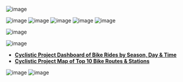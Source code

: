 ![image](https://user-images.githubusercontent.com/110440545/185351124-a89a0cde-1958-46dd-90aa-32007ee929a3.png)

![image](https://user-images.githubusercontent.com/110440545/185774783-040d6e35-d3ff-485a-8ee9-f5301ce3eab2.png)
![image](https://user-images.githubusercontent.com/110440545/185743670-7afd9b5f-644e-443f-8681-581eb5312b9c.png)
![image](https://user-images.githubusercontent.com/110440545/185774474-479038b8-0d83-4a61-ae0b-8c645896d2af.png)
![image](https://user-images.githubusercontent.com/110440545/185775189-2fc702d4-5e6b-4f6e-be66-ae15bfa33df9.png)
![image](https://user-images.githubusercontent.com/110440545/185775234-5bb8a37a-6ff9-4453-9226-f5f50280e219.png)

![image](https://user-images.githubusercontent.com/110440545/185775284-49ee852a-bb26-48f1-9b73-70c941787e80.png)











![image](https://user-images.githubusercontent.com/110440545/185773735-14fd2a51-26cc-43dd-a5e7-6120546478f1.png)
* **[Cyclistic Project Dashboard of Bike Rides by Season, Day & Time](https://public.tableau.com/views/CyclisticProjectDashboardofBikeRidesbySeasonDayTime/DashboardRidesbyMonthDayTime?:language=en-US&:display_count=n&:origin=viz_share_link)**
* **[Cyclistic Project Map of Top 10 Bike Routes & Stations](https://public.tableau.com/views/CyclisticProjectMapofTop10BikeRoutesStations/DashboardMap?:language=en-US&:display_count=n&:origin=viz_share_link)**

![image](https://user-images.githubusercontent.com/110440545/185773567-59f18dc4-50a7-47f9-9809-bfad1091c165.png)
![image](https://user-images.githubusercontent.com/110440545/185773617-7f4421fd-e99b-47ee-b5cc-da0126abbd57.png)
